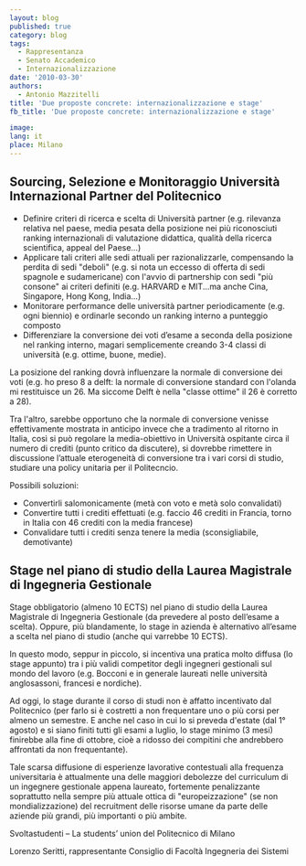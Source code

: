 ```yaml
---
layout: blog
published: true
category: blog
tags:
  - Rappresentanza
  - Senato Accademico
  - Internazionalizzazione
date: '2010-03-30'
authors:
  - Antonio Mazzitelli
title: 'Due proposte concrete: internazionalizzazione e stage'
fb_title: 'Due proposte concrete: internazionalizzazione e stage'

image: 
lang: it
place: Milano
---
```


Sourcing, Selezione e Monitoraggio Università Internazional Partner del Politecnico
-----------------------------------------------------------------------------------

*   Definire criteri di ricerca e scelta di Università partner (e.g. rilevanza relativa nel paese, media pesata della posizione nei più riconosciuti ranking internazionali di valutazione didattica, qualità della ricerca scientifica, appeal del Paese…)
*   Applicare tali criteri alle sedi attuali per razionalizzarle, compensando la perdita di sedi "deboli" (e.g. si nota un eccesso di offerta di sedi spagnole e sudamericane) con l'avvio di partnership con sedi "più consone" ai criteri definiti (e.g. HARVARD e MIT...ma anche Cina, Singapore, Hong Kong, India…)
*   Monitorare performance delle università partner periodicamente (e.g. ogni biennio) e ordinarle secondo un ranking interno a punteggio composto
*   Differenziare la conversione dei voti d’esame a seconda della posizione nel ranking interno, magari semplicemente creando 3-4 classi di università (e.g. ottime, buone, medie).

La posizione del ranking dovrà influenzare la normale di conversione dei voti (e.g. ho preso 8 a delft: la normale di conversione standard con l'olanda mi restituisce un 26. Ma siccome Delft è nella "classe ottime" il 26 è corretto a 28).

Tra l'altro, sarebbe opportuno che la normale di conversione venisse effettivamente mostrata in anticipo invece che a tradimento al ritorno in Italia, così si può regolare la media-obiettivo in Università ospitante circa il numero di crediti (punto critico da discutere), si dovrebbe rimettere in discussione l’attuale eterogeneità di conversione tra i vari corsi di studio, studiare una policy unitaria per il Politecncio.

Possibili soluzioni:

*   Convertirli salomonicamente (metà con voto e metà solo convalidati)
*   Convertire tutti i crediti effettuati (e.g. faccio 46 crediti in Francia, torno in Italia con 46 crediti con la media francese)
*   Convalidare tutti i crediti senza tenere la media (sconsigliabile, demotivante)

Stage nel piano di studio della Laurea Magistrale di Ingegneria Gestionale
--------------------------------------------------------------------------

Stage obbligatorio (almeno 10 ECTS) nel piano di studio della Laurea Magistrale di Ingegneria Gestionale (da prevedere al posto dell’esame a scelta). Oppure, più blandamente, lo stage in azienda è alternativo all’esame a scelta nel piano di studio (anche qui varrebbe 10 ECTS).

In questo modo, seppur in piccolo, si incentiva una pratica molto diffusa (lo stage appunto) tra i più validi competitor degli ingegneri gestionali sul mondo del lavoro (e.g. Bocconi e in generale laureati nelle università anglosassoni, francesi e nordiche).

Ad oggi, lo stage durante il corso di studi non è affatto incentivato dal Politecnico (per farlo si è costretti a non frequentare uno o più corsi per almeno un semestre. E anche nel caso in cui lo si preveda d'estate (dal 1° agosto) e si siano finiti tutti gli esami a luglio, lo stage minimo (3 mesi) finirebbe alla fine di ottobre, cioè a ridosso dei compitini che andrebbero affrontati da non frequentante).

Tale scarsa diffusione di esperienze lavorative contestuali alla frequenza universitaria è attualmente una delle maggiori debolezze del curriculum di un ingegnere gestionale appena laureato, fortemente penalizzante soprattutto nella sempre più attuale ottica di "europeizzazione" (se non mondializzazione) del recruitment delle risorse umane da parte delle aziende più grandi, più importanti o più ambite.

Svoltastudenti – La students’ union del Politecnico di Milano

Lorenzo Seritti, rappresentante Consiglio di Facoltà Ingegneria dei Sistemi

